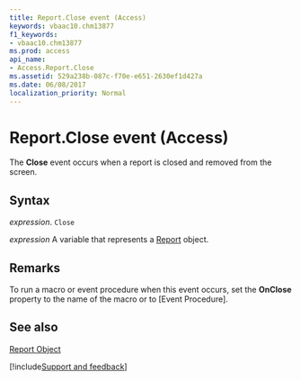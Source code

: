 ```yaml
---
title: Report.Close event (Access)
keywords: vbaac10.chm13877
f1_keywords:
- vbaac10.chm13877
ms.prod: access
api_name:
- Access.Report.Close
ms.assetid: 529a238b-087c-f70e-e651-2630ef1d427a
ms.date: 06/08/2017
localization_priority: Normal
---
```



# Report.Close event (Access)

The  **Close** event occurs when a report is closed and removed from the screen.


## Syntax

_expression_. `Close`

_expression_ A variable that represents a [Report](Access.Report.md) object.


## Remarks

To run a macro or event procedure when this event occurs, set the  **OnClose** property to the name of the macro or to [Event Procedure].


## See also


[Report Object](Access.Report.md)

[!include[Support and feedback](~/includes/feedback-boilerplate.md)]